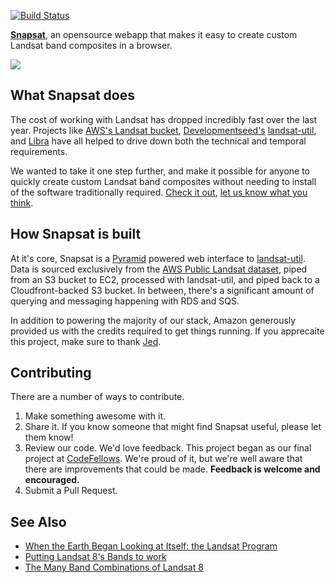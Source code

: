 [![Build Status](https://travis-ci.org/recombinators/snapsat.svg)](https://travis-ci.org/recombinators/snapsat)

**[Snapsat](http://snapsat.org/)**, an opensource webapp that makes it easy to create custom Landsat band composites in a browser.

![](https://cldup.com/RTFc6FzfcU-2000x2000.png)

What Snapsat does
-----------------

The cost of working with Landsat has dropped incredibly fast over the last year. Projects like [AWS's Landsat bucket](https://aws.amazon.com/blogs/aws/start-using-landsat-on-aws/), [Developmentseed's](http://developmentseed.org)  [landsat-util](https://github.com/developmentseed/landsat-util), and [Libra](http://libra.developmentseed.org/) have all helped to drive down both the technical and temporal requirements.

We wanted to take it one step further, and make it possible for anyone to quickly create custom Landsat band composites without needing to install of the software traditionally required. [Check it out](http://snapsat.org/), [let us know what you think](https://github.com/recombinators/landsat/issues).

How Snapsat is built
--------------------

At it's core, Snapsat is a [Pyramid](http://docs.pylonsproject.org/projects/pyramid/en/latest/index.html) powered web interface to [landsat-util](https://github.com/developmentseed/landsat-util). Data is sourced exclusively from the [AWS Public Landsat dataset](https://aws.amazon.com/public-data-sets/landsat/), piped from an S3 bucket to EC2, processed with landsat-util, and piped back to a Cloudfront-backed S3 bucket. In between, there's a significant amount of querying and messaging happening with RDS and SQS. 

In addition to powering the majority of our stack, Amazon generously provided us with the credits required to get things running. If you apprecaite this project, make sure to thank [Jed](https://twitter.com/jedsundwall).

Contributing
------------

There are a number of ways to contribute.

1. Make something awesome with it.
2. Share it. If you know someone that might find Snapsat useful, please let them know!
3. Review our code. We'd love feedback. This project began as our final project at [CodeFellows](https://www.codefellows.org/). We're proud of it, but we're well aware that there are improvements that could be made. __Feedback is welcome and encouraged.__
4. Submit a Pull Request.

See Also
--------

- [When the Earth Began Looking at Itself: the Landsat Program](http://socks-studio.com/2013/07/22/when-the-earth-began-looking-at-itself-the-landsat-program/)
- [Putting Landsat 8's Bands to work](https://www.mapbox.com/blog/putting-landsat-8-bands-to-work/)
- [The Many Band Combinations of Landsat 8](http://www.exelisvis.com/Company/PressRoom/Blogs/TabId/836/ArtMID/2928/ArticleID/14305/The-Many-Band-Combinations-of-Landsat-8.aspx)
